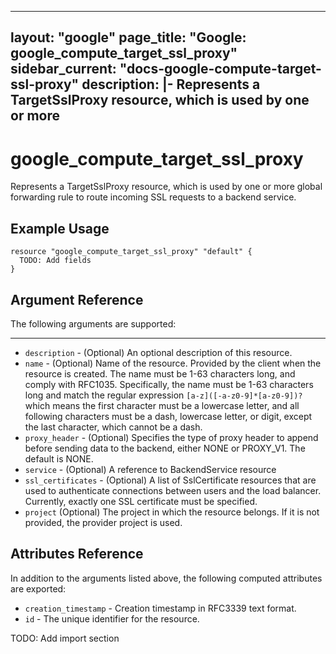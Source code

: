 <!---
 ----------------------------------------------------------------------------

     ***     AUTO GENERATED CODE    ***    AUTO GENERATED CODE     ***

 ----------------------------------------------------------------------------

     This file is automatically generated by terraform-codegen and manual
     changes will be clobbered when the file is regenerated.

     Please read more about how to change this file in README.md and
     CONTRIBUTING.md located at the root of this package.

 ----------------------------------------------------------------------------
--->
---
layout: "google"
page_title: "Google: google_compute_target_ssl_proxy"
sidebar_current: "docs-google-compute-target-ssl-proxy"
description: |-
  Represents a TargetSslProxy resource, which is used by one or more
---

# google\_compute\_target\_ssl\_proxy

Represents a TargetSslProxy resource, which is used by one or more
global forwarding rule to route incoming SSL requests to a backend
service.


## Example Usage

```hcl
resource "google_compute_target_ssl_proxy" "default" {
  TODO: Add fields
}
```

## Argument Reference

The following arguments are supported:



- - -

* `description` -
  (Optional)
  An optional description of this resource.
* `name` -
  (Optional)
  Name of the resource. Provided by the client when the resource is
created. The name must be 1-63 characters long, and comply with
RFC1035. Specifically, the name must be 1-63 characters long and match
the regular expression `[a-z]([-a-z0-9]*[a-z0-9])?` which means the
first character must be a lowercase letter, and all following
characters must be a dash, lowercase letter, or digit, except the last
character, which cannot be a dash.
* `proxy_header` -
  (Optional)
  Specifies the type of proxy header to append before sending data to
the backend, either NONE or PROXY_V1. The default is NONE.
* `service` -
  (Optional)
  A reference to BackendService resource
* `ssl_certificates` -
  (Optional)
  A list of SslCertificate resources that are used to authenticate
connections between users and the load balancer. Currently, exactly
one SSL certificate must be specified.
* `project` (Optional) The project in which the resource belongs.
    If it is not provided, the provider project is used.







## Attributes Reference

In addition to the arguments listed above, the following computed attributes are exported:

* `creation_timestamp` -
  Creation timestamp in RFC3339 text format.
* `id` -
  The unique identifier for the resource.




TODO: Add import section
